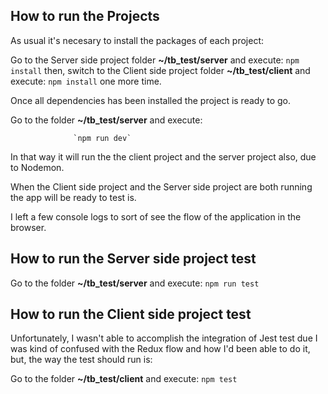 ## How to run the Projects

As usual it's necesary to install the packages of each project:

Go to the Server side project folder **~/tb_test/server** and execute: `npm install` then,
switch to the Client side project folder **~/tb_test/client** and execute: `npm install` one more time.

Once all dependencies has been installed the project is ready to go.

Go to the folder **~/tb_test/server** and execute:

                  `npm run dev`
 
In that way it will run the the client project and the server project also, due to Nodemon. 

When the Client side project and the Server side project are both running the app will be ready to test is. 

I left a few console logs to sort of see the flow of the application in the browser.

## How to run the Server side project test

Go to the folder **~/tb_test/server** and execute:
 `npm run test`

## How to run the Client side project test

Unfortunately, I wasn't able to accomplish the integration of Jest test due I was kind of confused with the Redux flow and how I'd been able to do it, but, the way the test should run is:

Go to the folder **~/tb_test/client** and execute:
 `npm test`